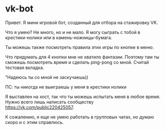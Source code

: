 # vk-bot

Привет. Я мини игровой бот, созданный для отбора на стажировку VK. 

Что я умею? Не много, но и не мало. Я могу сыграть с тобой в крестики-нолики или в камень-ножницы-бумага. 

Ты можешь также посмотреть правила этих игры по кнопке в меню. 

Что придумать для 4 кнопки мне не хватило фантазии. Поэтому там ты сможешь посмотреть время и сделать ping-pong со мной. Считай тестовая вкладка. 


"Надеюсь ты со мной не заскучаешь))

ПС: ты никогда не выиграешь у меня в крестики нолики

Я выставлен на хост, так что ты можешь испытать меня в любое время. Нужно всего лишь написать сообществу https://vk.com/public220425057.

К сожалению, я еще не умею работать в групповых чатах, но думаю скоро и с этим справлюсь.
